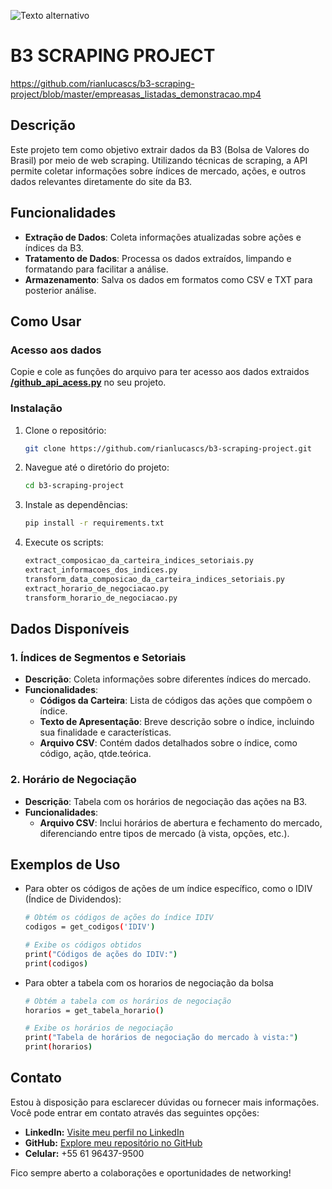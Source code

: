 ![Texto alternativo](https://logodownload.org/wp-content/uploads/2019/08/b3-logo-5.png)

# B3 SCRAPING PROJECT

https://github.com/rianlucascs/b3-scraping-project/blob/master/empreasas_listadas_demonstracao.mp4


## Descrição
Este projeto tem como objetivo extrair dados da B3 (Bolsa de Valores do Brasil) por meio de web scraping. Utilizando técnicas de scraping, a API permite coletar informações sobre índices de mercado, ações, e outros dados relevantes diretamente do site da B3.

## Funcionalidades

- **Extração de Dados**: Coleta informações atualizadas sobre ações e índices da B3.
- **Tratamento de Dados**: Processa os dados extraídos, limpando e formatando para facilitar a análise.
- **Armazenamento**: Salva os dados em formatos como CSV e TXT para posterior análise.

## Como Usar

### Acesso aos dados
Copie e cole as funções do arquivo para ter acesso aos dados extraidos **[/github_api_acess.py](https://github.com/rianlucascs/b3-scraping-project/blob/master/github_api_acess.py)** no seu projeto.

### Instalação

1. Clone o repositório:
   ```bash
   git clone https://github.com/rianlucascs/b3-scraping-project.git

2. Navegue até o diretório do projeto:
    ```bash
    cd b3-scraping-project

3. Instale as dependências:
    ```bash
    pip install -r requirements.txt

4. Execute os scripts:
    ```bash
    extract_composicao_da_carteira_indices_setoriais.py
    extract_informacoes_dos_indices.py
    transform_data_composicao_da_carteira_indices_setoriais.py
    extract_horario_de_negociacao.py
    transform_horario_de_negociacao.py

## Dados Disponíveis

### 1. Índices de Segmentos e Setoriais
- **Descrição**: Coleta informações sobre diferentes índices do mercado.
- **Funcionalidades**:
  - **Códigos da Carteira**: Lista de códigos das ações que compõem o índice.
  - **Texto de Apresentação**: Breve descrição sobre o índice, incluindo sua finalidade e características.
  - **Arquivo CSV**: Contém dados detalhados sobre o índice, como código, ação, qtde.teórica.

### 2. Horário de Negociação
- **Descrição**: Tabela com os horários de negociação das ações na B3.
- **Funcionalidades**:
  - **Arquivo CSV**: Inclui horários de abertura e fechamento do mercado, diferenciando entre tipos de mercado (à vista, opções, etc.).

## Exemplos de Uso

- Para obter os códigos de ações de um índice específico, como o IDIV (Índice de Dividendos):
  
  ```bash
  # Obtém os códigos de ações do índice IDIV
  codigos = get_codigos('IDIV')
  
  # Exibe os códigos obtidos
  print("Códigos de ações do IDIV:")
  print(codigos)

- Para obter a tabela com os horarios de negociação da bolsa

  ```bash
  # Obtém a tabela com os horários de negociação
  horarios = get_tabela_horario()

  # Exibe os horários de negociação
  print("Tabela de horários de negociação do mercado à vista:")
  print(horarios)

## Contato

Estou à disposição para esclarecer dúvidas ou fornecer mais informações. Você pode entrar em contato através das seguintes opções:

- **LinkedIn:** [Visite meu perfil no LinkedIn](www.linkedin.com/in/rian-lucas)
- **GitHub:** [Explore meu repositório no GitHub](https://github.com/rianlucascs)
- **Celular:** +55 61 96437-9500


Fico sempre aberto a colaborações e oportunidades de networking!
